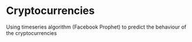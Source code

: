 # Cryptocurrencies
Using timeseries algorithm (Facebook Prophet) to predict the behaviour of the cryptocurrencies 
